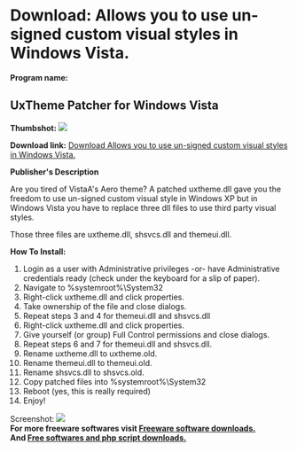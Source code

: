 # Download: Allows you to use un-signed custom visual styles in Windows Vista.

**Program name:**

## UxTheme Patcher for Windows Vista

  
**Thumbshot:** ![](http://www.freewarefiles.com/screenshot/nopic.gif)   
  
**Download link:** [Download Allows you to use un-signed custom visual styles in Windows Vista.](http://freesoftwares.boysofts.com/UxTheme-Patcher-For-Windows-Vista_program_28022.html)  
  


**Publisher's Description**  
  


Are you tired of VistaA's Aero theme? A patched uxtheme.dll gave you the freedom to use un-signed custom visual style in Windows XP but in Windows Vista you have to replace three dll files to use third party visual styles. 

Those three files are uxtheme.dll, shsvcs.dll and themeui.dll.

**How To Install:**

  1. Login as a user with Administrative privileges -or- have Administrative credentials ready (check under the keyboard for a slip of paper). 
  2. Navigate to %systemroot%\System32 
  3. Right-click uxtheme.dll and click properties. 
  4. Take ownership of the file and close dialogs. 
  5. Repeat steps 3 and 4 for themeui.dll and shsvcs.dll 
  6. Right-click uxtheme.dll and click properties. 
  7. Give yourself (or group) Full Control permissions and close dialogs. 
  8. Repeat steps 6 and 7 for themeui.dll and shsvcs.dll. 
  9. Rename uxtheme.dll to uxtheme.old. 
  10. Rename themeui.dll to themeui.old. 
  11. Rename shsvcs.dll to shsvcs.old. 
  12. Copy patched files into %systemroot%\System32 
  13. Reboot (yes, this is really required) 
  14. Enjoy! 

  
  
Screenshot: ![](http://www.freewarefiles.com/screenshot/nopic.gif)   
**For more freeware softwares visit [Freeware software downloads.](http://freesoftwares.boysofts.com/)**   
**And [Free softwares and php script downloads.](http://www.boysofts.com/)**
